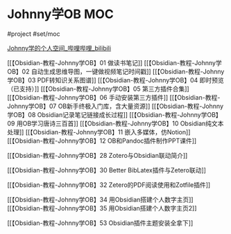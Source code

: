 # Johnny学OB MOC
#project #set/moc 

[Johnny学的个人空间_哔哩哔哩_bilibili](https://space.bilibili.com/432408734/channel/seriesdetail?sid=299464)

[[【Obsidian-教程-Johnny学OB】01 做读书笔记]]
[[【Obsidian-教程-Johnny学OB】02 自动生成思维导图，一键做视频笔记时间戳]]
[[【Obsidian-教程-Johnny学OB】03 PDF转知识关系图谱]]
[[【Obsidian-教程-Johnny学OB】04 即时预览（已支持）]]
[[【Obsidian-教程-Johnny学OB】05 第三方插件合集]]
[[【Obsidian-教程-Johnny学OB】06 手动安装第三方插件]]
[[【Obsidian-教程-Johnny学OB】07 OB新手终极入门库，含大量资源]]
[[【Obsidian-教程-Johnny学OB】08 Obsidian记录笔记链接成长过程]]
[[【Obsidian-教程-Johnny学OB】09 用OB学习唐诗三百首]]
[[【Obsidian-教程-Johnny学OB】10 Obsidian纯文本处理]]
[[【Obsidian-教程-Johnny学OB】11 嵌入多媒体，仿Notion]]
[[【Obsidian-教程-Johnny学OB】12 OB和Pandoc插件制作PPT课件]]

[[【Obsidian-教程-Johnny学OB】28 Zotero与Obsidian联动简介]]

[[【Obsidian-教程-Johnny学OB】30 Better BibLatex插件与Zetero联动]]

[[【Obsidian-教程-Johnny学OB】32 Zetero的PDF阅读使用和Zotfile插件]]

[[【Obsidian-教程-Johnny学OB】34 用Obsidian搭建个人数字主页]]
[[【Obsidian-教程-Johnny学OB】35 用Obsidian搭建个人数字主页2]]


[[【Obsidian-教程-Johnny学OB】53 Obsidian插件主题安装全拿下]]
